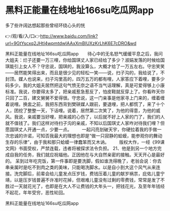 # 黑料正能量在线地址166su吃瓜网app
多了些许阔达想起那些曾经环绕心头的恍

👉/观/看/入/口👉http://www.baidu.com/link?url=9GtYscxq2JHtl4wpmtdwIAAxXmBlUXzKrLhK6E7cDRO&wd

黑料正能量在线地址166su吃瓜网app　　待心中的无名怒气缓缓平息之后，我问大姐夫：烂子还要一万三哩，你给国琪丈人家已经给了多少？淑娟发落的时候给国琪能引上女人不？守忠说，国琪的，我没算么，大概才给了一万五左右。守忠笑笑——居然能笑得出来，而且是很少见的轻松一笑——说，扫子沟的，我给说了，不封顶。媒人也说来，扫子沟里高的，四万五万的都有哩，人家答应下着哩，要多少码多少。我的大姐夫居然把这句气愤无奈之语不当气话理解，真是可爱得够上小康标准。我说，你要得太多了，把亲戚惹急惹反了，怕皮鞋就反穿上了。你看昨天你只回了二百，建文舅舅不爱得很。守忠说，这一门亲事是他家寻上门来的，缠着缠着说哩。换盅之前，我把东西背到樊硖媒人跟前，要退哩，把人都慌了，来了十个人，团挖了整整一天，下话哩。说着，居然第二次笑了，为他的得意，为他的威风。我说，亲戚要当好哩，把亲戚的心伤了，以后就不好上人家的门了，我们的人就不值钱了。我们这样对待扫子沟的亲戚，不知以后国琪丈人家咋对待我们哩？但愿国琪丈人开通一点，少要一点。
　　一起闪亮划破天宇，你硬拉着我的手做一次忠诚的许诺，可知否我最大的理想也即是“做一只寂静的蛤蟆，能参观你的舞动生存的乐律”，由于我和那只蛤蟆一律蠢笨而又木讷。
　　版权大作，一经《99课文网》书面受权，严禁连载，违者将被探求法令负担。
	21、他是到另一个地方完成自我的任务，我们就应祝福他。正因他在与大自然亲密的接触。天天开心是最好的。
呆到过年吃完饭，第一件事即是要洗脚，假如谁洗得晚了，老翁会说：你去串亲属时是吃不到肉之类的美味，只能喝洗脚水。以是自小到大这个风气从来连接。洗完脚后，前辈会给儿童发点压岁钱，费钱压着儿童的献岁祸祟，庇佑儿童宁靖，以是压岁钱普遍不许准时花掉，但艰难儿童没有过剩的零费钱，常常是发了不胜过一天就花光了，也即是在大人不让费钱的大年头一，把钱花光，及至年年钱经不起花，年年受穷，恶性轮回。

黑料正能量在线地址166su吃瓜网app
